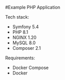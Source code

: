 #Example PHP Application

Tech stack:
- Symfony 5.4
- PHP 8.1
- NGINX 1.20
- MySQL 8.0
- Composer 2.1

Requirements:
- Docker Compose
- Docker